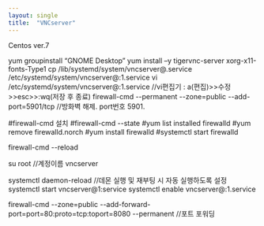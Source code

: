 ```yaml
---
layout: single
title:  "VNCserver"
---
```

Centos ver.7

yum groupinstall “GNOME Desktop”
yum install –y tigervnc-server xorg-x11-fonts-Type1
cp /lib/systemd/system/vncserver@.service /etc/systemd/system/vncserver@:1.service
vi /etc/systemd/system/vncserver@:1.service //vi편집기 : a(편집)>>수정>>esc>>:wq(저장 후 종료)
firewall-cmd --permanent --zone=public --add-port=5901/tcp  //방화벽 해제. port번호 5901.

#firewall-cmd 설치
#firewall-cmd --state
#yum list installed firewalld
#yum remove firewalld.norch
#yum install firewalld
#systemctl start firewalld

firewall-cmd --reload

su root //계정이름
vncserver

systemctl daemon-reload   //데몬 실행 및 재부팅 시 자동 실행하도록 설정
systemctl start vncserver@1:service
systemctl enable vncserver@:1.service

firewall-cmd --zone=public --add-forward-port=port=80:proto=tcp:toport=8080 --permanent   //포트 포워딩
